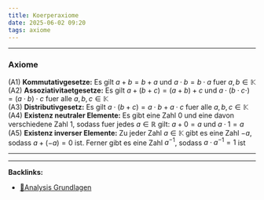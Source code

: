 ```yaml
---
title: Koerperaxiome
date: 2025-06-02 09:20
tags: axiome
---
```


----

### Axiome
(A1) **Kommutativgesetze:** Es gilt $a+b=b+a$ und $a\cdot b=b\cdot a$ fuer $a,b\in \mathbb{K}$\
(A2) **Assoziativitaetgesetze:** Es gilt $a+(b+c)=(a+b)+c$ und $a\cdot (b\cdot c\cdot)=(a\cdot b)\cdot c$
fuer alle $a,b,c\in \mathbb{K}$\
(A3) **Distributivgesetz:** Es gilt $a\cdot (b+c)=a\cdot b+a\cdot c$ fuer alle $a,b,c\in \mathbb{K}$\
(A4) **Existenz neutraler Elemente:** Es gibt eine Zahl $0$ und eine davon verschiedene Zahl $1$, sodass 
fuer jedes $a\in \mathbb{R}$ gilt: $a+0=a$ und $a\cdot 1=a$\
(A5) **Existenz inverser Elemente:** Zu jeder Zahl $a\in \mathbb{K}$ gibt es eine Zahl $-a$,
sodass $a+(-a)=0$ ist. Ferner gibt es eine Zahl $a^{-1}$, sodass $a\cdot a^{-1}=1$ ist






----

----
**Backlinks:**
- [📂Analysis Grundlagen](/📁analysis_grundlagen)
